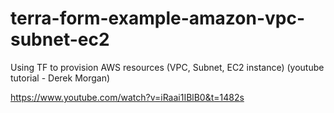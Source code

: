 # terra-form-example-amazon-vpc-subnet-ec2
Using TF to provision AWS resources (VPC, Subnet, EC2 instance)  (youtube tutorial - Derek Morgan)

https://www.youtube.com/watch?v=iRaai1IBlB0&t=1482s
